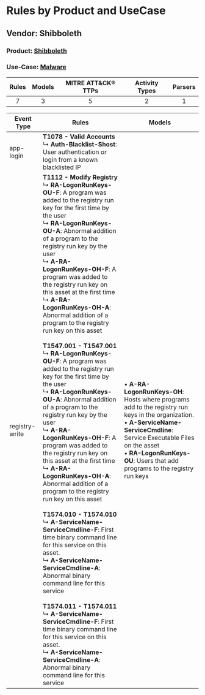 Rules by Product and UseCase
============================
Vendor: Shibboleth
------------------
### Product: [Shibboleth](../ds_shibboleth_shibboleth.md)
### Use-Case: [Malware](../../../../UseCases/uc_malware.md)

| Rules | Models | MITRE ATT&CK® TTPs | Activity Types | Parsers |
|:-----:|:------:|:------------------:|:--------------:|:-------:|
|   7   |   3    |         5          |       2        |    1    |

| Event Type     | Rules    | Models    |
| ---- | ---- | ---- |
| app-login      | <b>T1078 - Valid Accounts</b><br> ↳ <b>Auth-Blacklist-Shost</b>: User authentication or login from a known blacklisted IP    |    |
| registry-write | <b>T1112 - Modify Registry</b><br> ↳ <b>RA-LogonRunKeys-OU-F</b>: A program was added to the registry run key for the first time by the user<br> ↳ <b>RA-LogonRunKeys-OU-A</b>: Abnormal addition of a program to the registry run key by the user<br> ↳ <b>A-RA-LogonRunKeys-OH-F</b>: A program was added to the registry run key on this asset at the first time<br> ↳ <b>A-RA-LogonRunKeys-OH-A</b>: Abnormal addition of a program to the registry run key on this asset<br><br><b>T1547.001 - T1547.001</b><br> ↳ <b>RA-LogonRunKeys-OU-F</b>: A program was added to the registry run key for the first time by the user<br> ↳ <b>RA-LogonRunKeys-OU-A</b>: Abnormal addition of a program to the registry run key by the user<br> ↳ <b>A-RA-LogonRunKeys-OH-F</b>: A program was added to the registry run key on this asset at the first time<br> ↳ <b>A-RA-LogonRunKeys-OH-A</b>: Abnormal addition of a program to the registry run key on this asset<br><br><b>T1574.010 - T1574.010</b><br> ↳ <b>A-ServiceName-ServiceCmdline-F</b>: First time binary command line for this service on this asset.<br> ↳ <b>A-ServiceName-ServiceCmdline-A</b>: Abnormal binary command line for this service<br><br><b>T1574.011 - T1574.011</b><br> ↳ <b>A-ServiceName-ServiceCmdline-F</b>: First time binary command line for this service on this asset.<br> ↳ <b>A-ServiceName-ServiceCmdline-A</b>: Abnormal binary command line for this service |  • <b>A-RA-LogonRunKeys-OH</b>: Hosts where programs add to the registry run keys in the organization.<br> • <b>A-ServiceName-ServiceCmdline</b>: Service Executable Files on the asset<br> • <b>RA-LogonRunKeys-OU</b>: Users that add programs to the registry run keys |